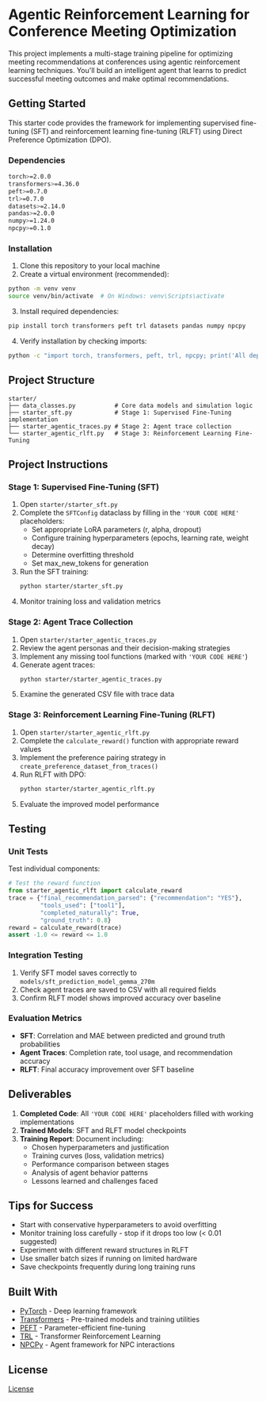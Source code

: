 # Agentic Reinforcement Learning for Conference Meeting Optimization

This project implements a multi-stage training pipeline for optimizing meeting recommendations at conferences using agentic reinforcement learning techniques. You'll build an intelligent agent that learns to predict successful meeting outcomes and make optimal recommendations.

## Getting Started

This starter code provides the framework for implementing supervised fine-tuning (SFT) and reinforcement learning fine-tuning (RLFT) using Direct Preference Optimization (DPO).

### Dependencies

```bash
torch>=2.0.0
transformers>=4.36.0
peft>=0.7.0
trl>=0.7.0
datasets>=2.14.0
pandas>=2.0.0
numpy>=1.24.0
npcpy>=0.1.0
```

### Installation

1. Clone this repository to your local machine
2. Create a virtual environment (recommended):
```bash
python -m venv venv
source venv/bin/activate  # On Windows: venv\Scripts\activate
```

3. Install required dependencies:
```bash
pip install torch transformers peft trl datasets pandas numpy npcpy
```

4. Verify installation by checking imports:
```bash
python -c "import torch, transformers, peft, trl, npcpy; print('All dependencies installed successfully')"
```

## Project Structure

```
starter/
├── data_classes.py           # Core data models and simulation logic
├── starter_sft.py            # Stage 1: Supervised Fine-Tuning implementation
├── starter_agentic_traces.py # Stage 2: Agent trace collection
└── starter_agentic_rlft.py   # Stage 3: Reinforcement Learning Fine-Tuning
```

## Project Instructions

### Stage 1: Supervised Fine-Tuning (SFT)
1. Open `starter/starter_sft.py`
2. Complete the `SFTConfig` dataclass by filling in the `'YOUR CODE HERE'` placeholders:
   - Set appropriate LoRA parameters (r, alpha, dropout)
   - Configure training hyperparameters (epochs, learning rate, weight decay)
   - Determine overfitting threshold
   - Set max_new_tokens for generation
3. Run the SFT training:
   ```bash
   python starter/starter_sft.py
   ```
4. Monitor training loss and validation metrics

### Stage 2: Agent Trace Collection
1. Open `starter/starter_agentic_traces.py`
2. Review the agent personas and their decision-making strategies
3. Implement any missing tool functions (marked with `'YOUR CODE HERE'`)
4. Generate agent traces:
   ```bash
   python starter/starter_agentic_traces.py
   ```
5. Examine the generated CSV file with trace data

### Stage 3: Reinforcement Learning Fine-Tuning (RLFT)
1. Open `starter/starter_agentic_rlft.py`
2. Complete the `calculate_reward()` function with appropriate reward values
3. Implement the preference pairing strategy in `create_preference_dataset_from_traces()`
4. Run RLFT with DPO:
   ```bash
   python starter/starter_agentic_rlft.py
   ```
5. Evaluate the improved model performance

## Testing

### Unit Tests
Test individual components:
```python
# Test the reward function
from starter_agentic_rlft import calculate_reward
trace = {"final_recommendation_parsed": {"recommendation": "YES"},
         "tools_used": ["tool1"],
         "completed_naturally": True,
         "ground_truth": 0.8}
reward = calculate_reward(trace)
assert -1.0 <= reward <= 1.0
```

### Integration Testing
1. Verify SFT model saves correctly to `models/sft_prediction_model_gemma_270m`
2. Check agent traces are saved to CSV with all required fields
3. Confirm RLFT model shows improved accuracy over baseline

### Evaluation Metrics
- **SFT**: Correlation and MAE between predicted and ground truth probabilities
- **Agent Traces**: Completion rate, tool usage, and recommendation accuracy
- **RLFT**: Final accuracy improvement over SFT baseline

## Deliverables

1. **Completed Code**: All `'YOUR CODE HERE'` placeholders filled with working implementations
2. **Trained Models**: SFT and RLFT model checkpoints
3. **Training Report**: Document including:
   - Chosen hyperparameters and justification
   - Training curves (loss, validation metrics)
   - Performance comparison between stages
   - Analysis of agent behavior patterns
   - Lessons learned and challenges faced

## Tips for Success

- Start with conservative hyperparameters to avoid overfitting
- Monitor training loss carefully - stop if it drops too low (< 0.01 suggested)
- Experiment with different reward structures in RLFT
- Use smaller batch sizes if running on limited hardware
- Save checkpoints frequently during long training runs

## Built With

* [PyTorch](https://pytorch.org/) - Deep learning framework
* [Transformers](https://huggingface.co/transformers/) - Pre-trained models and training utilities
* [PEFT](https://github.com/huggingface/peft) - Parameter-efficient fine-tuning
* [TRL](https://github.com/huggingface/trl) - Transformer Reinforcement Learning
* [NPCPy](https://github.com/npcpy/npcpy) - Agent framework for NPC interactions

## License

[License](LICENSE.txt)
